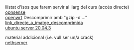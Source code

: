 llistat d'isos que farem servir al llarg del curs (accés directe)  
[opnsense](https://www.mirrorservice.org/sites/opnsense.org/releases/mirror/OPNsense-21.7.1-OpenSSL-dvd-amd64.iso.bz2)  
[openwrt](https://downloads.openwrt.org/releases/21.02.0/targets/x86/64/openwrt-21.02.0-x86-64-generic-ext4-combined.img.gz)  Descomprimir amb "gzip -d ..."  
[link_directe_a_imatge_descomprimida](http://insjoandaustria.xtec.cat/coord/openwrt-21.02.0-x86-64-generic-ext4-combined.img)  
[ubuntu server 20.04.3](https://releases.ubuntu.com/20.04.3/ubuntu-20.04.3-live-server-amd64.iso)  

material addicional (i.e. vull ser un/a crack)  
[nethserver](https://jztkft.dl.sourceforge.net/project/nethserver/nethserver-7.9.2009-x86_64.iso)  
